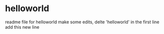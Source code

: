 # helloworld

readme file for helloworld
make some edits, 
delte 'helloworld' in the first line 
add this new line
